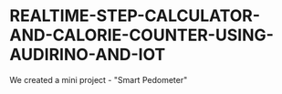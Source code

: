 # REALTIME-STEP-CALCULATOR-AND-CALORIE-COUNTER-USING-AUDIRINO-AND-IOT
We created a mini project - "Smart Pedometer"
